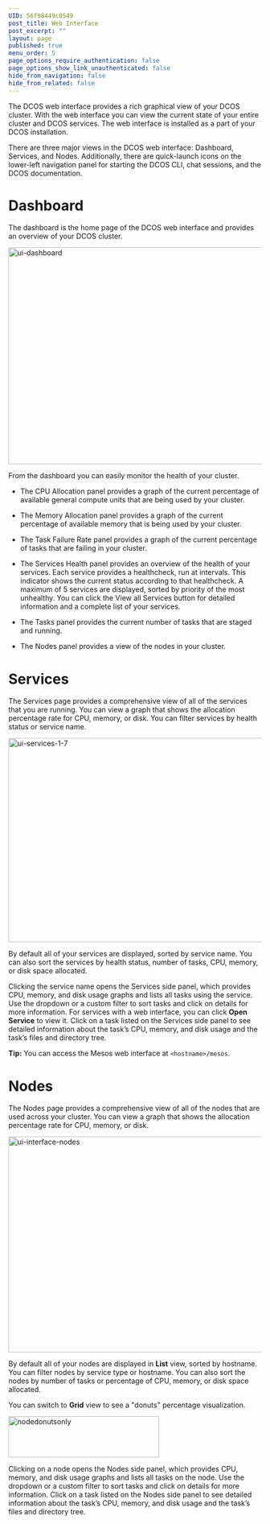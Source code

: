 ```yaml
---
UID: 56f98449c0549
post_title: Web Interface
post_excerpt: ""
layout: page
published: true
menu_order: 5
page_options_require_authentication: false
page_options_show_link_unauthenticated: false
hide_from_navigation: false
hide_from_related: false
---
```

The DCOS web interface provides a rich graphical view of your DCOS cluster. With the web interface you can view the current state of your entire cluster and DCOS services. The web interface is installed as a part of your DCOS installation.

There are three major views in the DCOS web interface: Dashboard, Services, and Nodes. Additionally, there are quick-launch icons on the lower-left navigation panel for starting the DCOS CLI, chat sessions, and the DCOS documentation.

# <a name="dashboard"></a>Dashboard

The dashboard is the home page of the DCOS web interface and provides an overview of your DCOS cluster.

<a href="https://docs.mesosphere.com/wp-content/uploads/2015/12/ui-dashboard.gif" rel="attachment wp-att-4122"><img src="https://docs.mesosphere.com/wp-content/uploads/2015/12/ui-dashboard-800x431.gif" alt="ui-dashboard" width="800" height="431" class="alignnone size-large wp-image-4122" /></a>

From the dashboard you can easily monitor the health of your cluster.

*   The CPU Allocation panel provides a graph of the current percentage of available general compute units that are being used by your cluster.

*   The Memory Allocation panel provides a graph of the current percentage of available memory that is being used by your cluster.

*   The Task Failure Rate panel provides a graph of the current percentage of tasks that are failing in your cluster.

*   The Services Health panel provides an overview of the health of your services. Each service provides a healthcheck, run at intervals. This indicator shows the current status according to that healthcheck. A maximum of 5 services are displayed, sorted by priority of the most unhealthy. You can click the View all Services button for detailed information and a complete list of your services.

*   The Tasks panel provides the current number of tasks that are staged and running.

*   The Nodes panel provides a view of the nodes in your cluster.

# <a name="services"></a>Services

The Services page provides a comprehensive view of all of the services that you are running. You can view a graph that shows the allocation percentage rate for CPU, memory, or disk. You can filter services by health status or service name.

<a href="https://docs.mesosphere.com/wp-content/uploads/2015/12/ui-services-1-7.gif" rel="attachment wp-att-4123"><img src="https://docs.mesosphere.com/wp-content/uploads/2015/12/ui-services-1-7-800x406.gif" alt="ui-services-1-7" width="800" height="406" class="alignnone size-large wp-image-4123" /></a>

By default all of your services are displayed, sorted by service name. You can also sort the services by health status, number of tasks, CPU, memory, or disk space allocated.

Clicking the service name opens the Services side panel, which provides CPU, memory, and disk usage graphs and lists all tasks using the service. Use the dropdown or a custom filter to sort tasks and click on details for more information. For services with a web interface, you can click **Open Service** to view it. Click on a task listed on the Services side panel to see detailed information about the task’s CPU, memory, and disk usage and the task’s files and directory tree.

**Tip:** You can access the Mesos web interface at `<hostname>/mesos`.

# <a name="nodes"></a>Nodes

The Nodes page provides a comprehensive view of all of the nodes that are used across your cluster. You can view a graph that shows the allocation percentage rate for CPU, memory, or disk.

<a href="https://docs.mesosphere.com/wp-content/uploads/2015/12/ui-interface-nodes.gif" rel="attachment wp-att-4124"><img src="https://docs.mesosphere.com/wp-content/uploads/2015/12/ui-interface-nodes-800x429.gif" alt="ui-interface-nodes" width="800" height="429" class="alignnone size-large wp-image-4124" /></a>

By default all of your nodes are displayed in **List** view, sorted by hostname. You can filter nodes by service type or hostname. You can also sort the nodes by number of tasks or percentage of CPU, memory, or disk space allocated.

You can switch to **Grid** view to see a "donuts" percentage visualization.

<a href="https://docs.mesosphere.com/wp-content/uploads/2015/12/nodedonutsonly.png" rel="attachment wp-att-1129"><img src="https://docs.mesosphere.com/wp-content/uploads/2015/12/nodedonutsonly-600x163.png" alt="nodedonutsonly" width="300" height="82" class="alignnone size-medium wp-image-1129" /></a>

Clicking on a node opens the Nodes side panel, which provides CPU, memory, and disk usage graphs and lists all tasks on the node. Use the dropdown or a custom filter to sort tasks and click on details for more information. Click on a task listed on the Nodes side panel to see detailed information about the task’s CPU, memory, and disk usage and the task’s files and directory tree.
